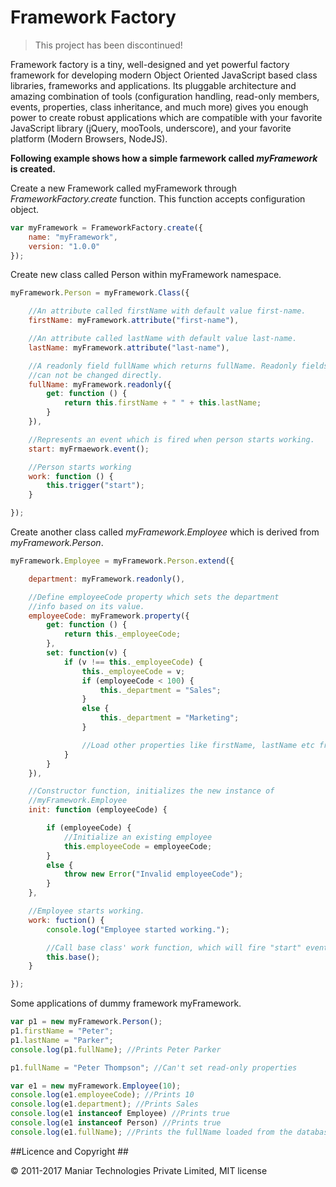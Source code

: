 # Framework Factory

> This project has been discontinued!

Framework factory is a tiny, well-designed and yet powerful factory framework for developing modern Object Oriented JavaScript based class libraries, frameworks and applications. Its pluggable architecture and amazing combination of tools (configuration handling, read-only members, events, properties, class inheritance, and much more) gives you enough power to create robust applications which are compatible with your favorite JavaScript library (jQuery, mooTools, underscore), and your favorite platform (Modern Browsers, NodeJS).


**Following example shows how a simple farmework called _myFramework_ is created.**

Create a new Framework called myFramework through _FrameworkFactory.create_
function. This function accepts configuration object.

```js
var myFramework = FrameworkFactory.create({
    name: "myFramework",
    version: "1.0.0"
});
```

Create new class called Person within myFramework namespace.

```js
myFramework.Person = myFramework.Class({

    //An attribute called firstName with default value first-name.
    firstName: myFramework.attribute("first-name"),

    //An attribute called lastName with default value last-name.
    lastName: myFramework.attribute("last-name"),

    //A readonly field fullName which returns fullName. Readonly fields
    //can not be changed directly.
    fullName: myFramework.readonly({
        get: function () {
            return this.firstName + " " + this.lastName;
        }
    }),

    //Represents an event which is fired when person starts working.
    start: myFrmaework.event();

    //Person starts working
    work: function () {
        this.trigger("start");
    }

});

```

Create another class called _myFramework.Employee_ which is derived from
_myFramework.Person_.


```js
myFramework.Employee = myFramework.Person.extend({

    department: myFramework.readonly(),

    //Define employeeCode property which sets the department
    //info based on its value.
    employeeCode: myFramework.property({
        get: function () {
            return this._employeeCode;
        },
        set: function(v) {
            if (v !== this._employeeCode) {
                this._employeeCode = v;
                if (employeeCode < 100) {
                    this._department = "Sales";
                }
                else {
                    this._department = "Marketing";
                }

                //Load other properties like firstName, lastName etc from database.
            }
        }
    }),

    //Constructor function, initializes the new instance of
    //myFramework.Employee
    init: function (employeeCode) {

        if (employeeCode) {
            //Initialize an existing employee
            this.employeeCode = employeeCode;
        }
        else {
            throw new Error("Invalid employeeCode");
        }
    },

    //Employee starts working.
    work: fuction() {
        console.log("Employee started working.");

        //Call base class' work function, which will fire "start" event.
        this.base();
    }

});

```

Some applications of dummy framework myFramework.

```js
var p1 = new myFramework.Person();
p1.firstName = "Peter";
p1.lastName = "Parker";
console.log(p1.fullName); //Prints Peter Parker

p1.fullName = "Peter Thompson"; //Can't set read-only properties

var e1 = new myFramework.Employee(10);
console.log(e1.employeeCode); //Prints 10
console.log(e1.department); //Prints Sales
console.log(e1 instanceof Employee) //Prints true
console.log(e1 instanceof Person) //Prints true
console.log(e1.fullName); //Prints the fullName loaded from the database.
```

##Licence and Copyright ##

&copy; 2011-2017 Maniar Technologies Private Limited, MIT license
